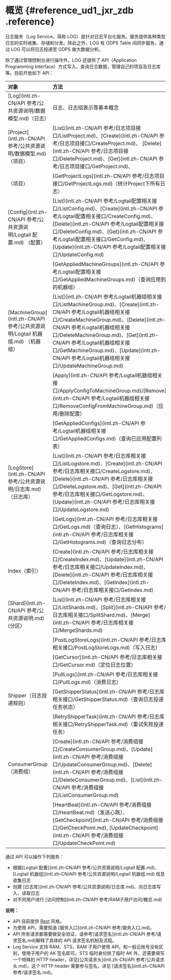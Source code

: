# 概览 {#reference_ud1_jxr_zdb .reference}

日志服务（Log Service，简称 LOG）是针对日志平台化服务。服务提供各种类型日志的实时收集、存储和分发。除此之外，LOG 有 ODPS Table 间同步服务，通过 LOG 可以将日志投递至 ODPS 做大数据分析。

除了通过管理控制台进行操作外，LOG 还提供了 API（Application Programming Interface）方式写入、查询日志数据，管理自己的项目及日志库等。目前开放如下 API：

|对象|方法|
|:-|:-|
|[Log](intl.zh-CN/API 参考/公共资源说明/数据模型.md)（日志）|日志、日志组表示等基本概念|
|[Project](intl.zh-CN/API 参考/公共资源说明/数据模型.md) （项目）|[List](intl.zh-CN/API 参考/日志项目接口/ListProject.md)、[Create](intl.zh-CN/API 参考/日志项目接口/CreateProject.md)、 [Delete](intl.zh-CN/API 参考/日志项目接口/DeleteProject.md)、[Get](intl.zh-CN/API 参考/日志项目接口/GetProject.md)、|
|（项目）|[GetProjectLogs](intl.zh-CN/API 参考/日志项目接口/GetProjectLogs.md)（统计Project下所有日志）|
|[Config](intl.zh-CN/API 参考/公共资源说明/Logtail 配置.md) （配置）|[List](intl.zh-CN/API 参考/Logtail配置相关接口/ListConfig.md)、[Create](intl.zh-CN/API 参考/Logtail配置相关接口/CreateConfig.md)、 [Delete](intl.zh-CN/API 参考/Logtail配置相关接口/DeleteConfig.md)、[Get](intl.zh-CN/API 参考/Logtail配置相关接口/GetConfig.md)、[Update](intl.zh-CN/API 参考/Logtail配置相关接口/UpdateConfig.md)|
| |[GetAppliedMachineGroups](intl.zh-CN/API 参考/Logtail配置相关接口/GetAppliedMachineGroups.md)（查询应用到的机器组）|
|[MachineGroup](intl.zh-CN/API 参考/公共资源说明/Logtail 机器组.md) （机器组）|[List](intl.zh-CN/API 参考/Logtail机器组相关接口/ListMachineGroup.md)、[Create](intl.zh-CN/API 参考/Logtail机器组相关接口/CreateMachineGroup.md)、[Delete](intl.zh-CN/API 参考/Logtail机器组相关接口/DeleteMachineGroup.md)、[Get](intl.zh-CN/API 参考/Logtail机器组相关接口/GetMachineGroup.md)、[Update](intl.zh-CN/API 参考/Logtail机器组相关接口/UpdateMachineGroup.md)|
| |[Apply](intl.zh-CN/API 参考/Logtail机器组相关接口/ApplyConfigToMachineGroup.md)/[Remove](intl.zh-CN/API 参考/Logtail机器组相关接口/RemoveConfigFromMachineGroup.md)（应用/删除配置）|
| |[GetAppliedConfigs](intl.zh-CN/API 参考/Logtail机器组相关接口/GetAppliedConfigs.md)（查询已应用配置列表）|
|[LogStore](intl.zh-CN/API 参考/公共资源说明/日志库.md) （日志库）|[List](intl.zh-CN/API 参考/日志库相关接口/ListLogstore.md)、[Create](intl.zh-CN/API 参考/日志库相关接口/CreateLogstore.md)、 [Delete](intl.zh-CN/API 参考/日志库相关接口/DeleteLogstore.md)、[Get](intl.zh-CN/API 参考/日志库相关接口/GetLogstore.md)、[Update](intl.zh-CN/API 参考/日志库相关接口/UpdateLogstore.md)|
| |[GetLogs](intl.zh-CN/API 参考/日志库相关接口/GetLogs.md)（查询日志）、[GetHistograms](intl.zh-CN/API 参考/日志库相关接口/GetHistograms.md)（查询日志分布）|
|Index（索引）|[Create](intl.zh-CN/API 参考/日志库相关接口/CreateIndex.md)、[Update](intl.zh-CN/API 参考/日志库相关接口/UpdateIndex.md)、[Delete](intl.zh-CN/API 参考/日志库相关接口/DeleteIndex.md)、[GetIndex](intl.zh-CN/API 参考/日志库相关接口/GetIndex.md)|
|[Shard](intl.zh-CN/API 参考/公共资源说明.md) \(分区\)|[List](intl.zh-CN/API 参考/日志库相关接口/ListShards.md)、[Split](intl.zh-CN/API 参考/日志库相关接口/SplitShard.md)、[Merge](intl.zh-CN/API 参考/日志库相关接口/MergeShards.md)|
| |[PostLogStoreLogs](intl.zh-CN/API 参考/日志库相关接口/PostLogStoreLogs.md)（写入日志）|
| |[GetCursor](intl.zh-CN/API 参考/日志库相关接口/GetCursor.md)（定位日志位置）|
| |[PullLogs](intl.zh-CN/API 参考/日志库相关接口/PullLogs.md)（消费日志）|
|Shipper（日志投递规则）|[GetShipperStatus](intl.zh-CN/API 参考/日志库相关接口/GetShipperStatus.md)（查询日志投递任务状态）|
| |[RetryShipperTask](intl.zh-CN/API 参考/日志库相关接口/RetryShipperTask.md)（重试失败投递任务）|
|ConsumerGroup（消费组）|[Create](intl.zh-CN/API 参考/消费组接口/CreateConsumerGroup.md)、[Update](intl.zh-CN/API 参考/消费组接口/UpdateConsumerGroup.md)、[Delete](intl.zh-CN/API 参考/消费组接口/DeleteConsumerGroup.md)、[List](intl.zh-CN/API 参考/消费组接口/ListConsumerGroup.md)|
| |[HeartBeat](intl.zh-CN/API 参考/消费组接口/HeartBeat.md)（发送心跳）、[GetCheckpoint](intl.zh-CN/API 参考/消费组接口/GetCheckPoint.md), [UpdateCheckpoint](intl.zh-CN/API 参考/消费组接口/UpdateCheckPoint.md)|

通过 API 可以操作下列服务：

-   根据[Logtail 配置](intl.zh-CN/API 参考/公共资源说明/Logtail 配置.md)、[Logtail 机器组](intl.zh-CN/API 参考/公共资源说明/Logtail 机器组.md) 信息收集日志
-   创建 [日志库](intl.zh-CN/API 参考/公共资源说明/日志库.md)、向日志库写入、读取日志
-   对不同用户进行 [访问控制](intl.zh-CN/API 参考/RAM子用户访问/概览.md)

**说明：** 

-   API 目前提供 [Rest](http://en.wikipedia.org/wiki/Representational_state_transfer) 风格。
-   为使用 API，需要知道 [服务入口](intl.zh-CN/API 参考/服务入口.md)。
-   API 所有请求都需要做安全验证，请参考[请求签名](intl.zh-CN/API 参考/请求签名.md)解释了具体的 API 请求签名机制及流程。
-   Log Service 支持 RAM、STS，RAM 子用户使用 API，和一般云账号没有区别，使用子用户的 AK 签名即可。STS 临时身份除了临时 AK 外，还需要填写一个特殊的 HTTP header，详见[公共请求头](intl.zh-CN/API 参考/公共请求头.md)，这个 HTTP header 需要参与签名，详见 [请求签名](intl.zh-CN/API 参考/请求签名.md)。


